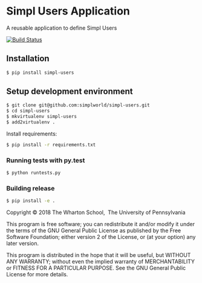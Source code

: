 # Simpl Users Application

A reusable application to define Simpl Users

[![Build Status](https://travis-ci.com/simplworld/simpl-users.svg?token=cyqpBgqLC1o8qUptfcpE&branch=master)](https://travis-ci.com/simplworld/simpl-users)

## Installation

```bash
$ pip install simpl-users
```

## Setup development environment


```bash
$ git clone git@github.com:simplworld/simpl-users.git
$ cd simpl-users
$ mkvirtualenv simpl-users
$ add2virtualenv .
```

Install requirements:

```bash
$ pip install -r requirements.txt
```

### Running tests with py.test

```bash
$ python runtests.py
```

### Building release

```bash
$ pip install -e .
```

Copyright © 2018 The Wharton School,  The University of Pennsylvania 

This program is free software; you can redistribute it and/or
modify it under the terms of the GNU General Public License
as published by the Free Software Foundation; either version 2
of the License, or (at your option) any later version.

This program is distributed in the hope that it will be useful,
but WITHOUT ANY WARRANTY; without even the implied warranty of
MERCHANTABILITY or FITNESS FOR A PARTICULAR PURPOSE.  See the
GNU General Public License for more details.

